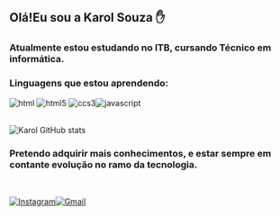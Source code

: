 ## Olá!Eu sou a Karol Souza ✋

### Atualmente estou estudando no ITB, cursando Técnico em informática.
### Linguagens que estou aprendendo:
<div style="display: inline_block">
<img aling="center" alt="html" src="https://img.shields.io/badge/HTML-239120?style=for-the-badge&logo=html5&logoColor=white"/> <img aling="center" alt="html5" src="https://img.shields.io/badge/HTML5-E34F26?style=for-the-badge&logo=html5&logoColor=white"/> <img aling="center" alt="ccs3" src="https://img.shields.io/badge/CSS3-1572B6?style=for-the-badge&logo=css3&logoColor=white"/><img aling="center" alt="javascript" src="https://img.shields.io/badge/JavaScript-F7DF1E?style=for-the-badge&logo=javascript&logoColor=black"/> 

  <br>
  <br>

![Karol GitHub stats](https://github-readme-stats.vercel.app/api?username=karolfs&show_icons=true&theme=radical)


### Pretendo adquirir mais conhecimentos, e estar sempre em contante evolução no ramo da tecnologia.

<br>

[![Instagram](https://img.shields.io/badge/Instagram-E4405F?style=for-the-badge&logo=instagram&logoColor=white)](https://instagram.com/k.fsouza)[![Gmail](https://img.shields.io/badge/Gmail-D14836?style=for-the-badge&logo=gmail&logoColor=white)](https://gmail.com/karolkpsouza2527@gmail.com)

</div>

